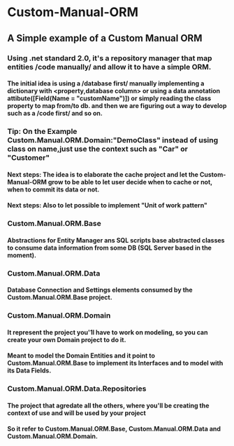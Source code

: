 # Custom-Manual-ORM
## A Simple example of a Custom Manual ORM
### Using .net standard 2.0, it's a repository manager that map entities /code manually/ and allow it to have a simple ORM.
#### The initial idea is using  a /database first/ manually implementing a dictionary with <property,database column> or using a data annotation attibute([Field(Name = "customName")]) or simply reading the class property to map from/to db. and then we are figuring out a way to develop such as a /code first/ and so on.

### Tip: On the Example Custom.Manual.ORM.Domain:"DemoClass" instead of using class on name,just use the context such as "Car" or "Customer"

#### Next steps: The idea is to elaborate the cache project and let the Custom-Manual-ORM grow to be able to let user decide when to cache or not, when to commit its data or not.
#### Next steps: Also to let possible to implement "Unit of work pattern"


### Custom.Manual.ORM.Base
#### Abstractions for Entity Manager ans SQL scripts base abstracted classes to consume data information from some DB (SQL Server based in the moment).

### Custom.Manual.ORM.Data
#### Database Connection and Settings elements consumed by the Custom.Manual.ORM.Base project.

### Custom.Manual.ORM.Domain
#### It represent the project you'1l have to work on modeling, so you can create your own Domain project to do it.
#### Meant to model the Domain Entities and it point to Custom.Manual.ORM.Base to implement its Interfaces and to model with its Data Fields.

### Custom.Manual.ORM.Data.Repositories
#### The project that agredate all the others, where you'll be creating the context of use and will be used by your project
#### So it refer to Custom.Manual.ORM.Base, Custom.Manual.ORM.Data and Custom.Manual.ORM.Domain.